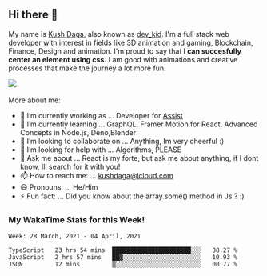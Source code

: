## Hi there 👋
My name is [Kush Daga](https://kushdaga.webflow.io), also known as [dev_kid](https://instagram.com/dev_kid). I'm a full stack web developer with interest in fields like 3D animation and gaming, Blockchain, Finance, Design and animation. I'm proud to say that **I can succesfully center an element using css.** I am good with animations and creative processes that make the journey a lot more fun.

![](https://komarev.com/ghpvc/?username=kush-daga&style=flat-square&color=red)
<br></br>
More about me:

- 🔭 I’m currently working as ... Developer for [Assist](https://getassist.app) 
- 🌱 I’m currently learning ... GraphQL, Framer Motion for React, Advanced Concepts in Node.js, Deno,Blender
- 👯 I’m looking to collaborate on ... Anything, Im very cheerful :)
- 🤔 I’m looking for help with ... Algorithms, PLEASE
- 💬 Ask me about ... React is my forte, but ask me about anything, if I dont know, Ill search for it with you! 
- 📫 How to reach me: ... kushdaga@icloud.com
- 😄 Pronouns: ... He/Him
- ⚡ Fun fact: ... Did you know about the array.some() method in Js ? :)

### My WakaTime Stats for this Week!
<!--START_SECTION:waka-->
```text
Week: 28 March, 2021 - 04 April, 2021

TypeScript   23 hrs 54 mins  ██████████████████████░░░   88.27 % 
JavaScript   2 hrs 57 mins   ██▓░░░░░░░░░░░░░░░░░░░░░░   10.93 % 
JSON         12 mins         ▒░░░░░░░░░░░░░░░░░░░░░░░░   00.77 % 
```
<!--END_SECTION:waka-->
